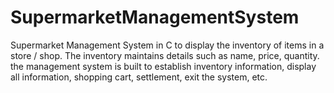 # SupermarketManagementSystem
Supermarket Management System in C to display the inventory of items in a store / shop.
The inventory maintains details such as name, price, quantity.
the management system is built to establish inventory information, display all information, shopping cart, settlement, exit the system, etc. 
